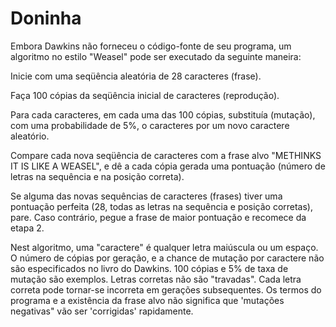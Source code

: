 # Doninha

Embora Dawkins não forneceu o código-fonte de seu programa, um algoritmo no estilo "Weasel" pode ser executado da seguinte maneira:

Inicie com uma seqüência aleatória de 28 caracteres (frase).

Faça 100 cópias da seqüência inicial de caracteres (reprodução).

Para cada caracteres, em cada uma das 100 cópias, substituía (mutação), com uma probabilidade de 5%, o caracteres por um novo caractere aleatório.

Compare cada nova seqüência de caracteres com a frase alvo "METHINKS IT IS LIKE A WEASEL", e dê a cada cópia gerada uma pontuação (número de letras na sequência e na posição correta).

Se alguma das novas sequências de caracteres (frases) tiver uma pontuação perfeita (28, todas as letras na sequência e posição corretas), pare. Caso contrário, pegue a frase de maior pontuação e recomece da etapa 2.

Nest algoritmo, uma "caractere" é qualquer letra maiúscula ou um espaço. O número de cópias por geração, e a chance de mutação por caractere não são especificados no livro do Dawkins. 100 cópias e 5% de taxa de mutação são exemplos. Letras corretas não são "travadas". Cada letra correta pode tornar-se incorreta em gerações subsequentes. Os termos do programa e a existência da frase alvo não significa que  'mutações negativas" vão ser 'corrigidas' rapidamente.
